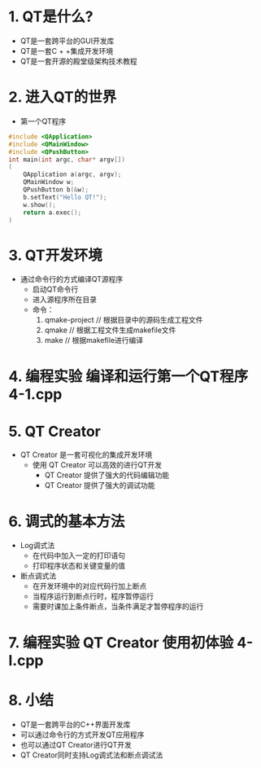 # 1. QT是什么?
- QT是一套跨平台的GUI开发库
- QT是一套C + +集成开发环境
- QT是一套开源的殿堂级架构技术教程

# 2. 进入QT的世界
- 第一个QT程序

```c
#include <QApplication>
#include <QMainWindow>
#include <QPushButton>
int main(int argc, char* argv[])
(
    QApplication a(argc, argv);
    QMainWindow w;
    QPushButton b(&w);
    b.setText("Hello QT!");
    w.show();
    return a.exec();
)
```

# 3. QT开发环境
- 通过命令行的方式编译QT源程序
    - 启动QT命令行
    - 进入源程序所在目录
    - 命令：
        1. qmake-project // 根据目录中的源码生成工程文件
        2. qmake // 根据工程文件生成makefile文件
        3. make // 根据makefile进行编译

# 4. 编程实验 编译和运行第一个QT程序 4-1.cpp

# 5. QT Creator
- QT Creator 是一套可视化的集成开发环境
    - 使用 QT Creator 可以高效的进行QT开发
        - QT Creator 提供了强大的代码编辑功能
        - QT Creator 提供了强大的调试功能

# 6. 调式的基本方法
- Log调式法
    - 在代码中加入一定的打印语句
    - 打印程序状态和关键变量的值
- 断点调式法
    - 在开发环境中的对应代码行加上断点
    - 当程序运行到断点行时，程序暂停运行
    - 需要时课加上条件断点，当条件满足才暂停程序的运行

# 7. 编程实验 QT Creator 使用初体验 4-l.cpp

# 8. 小结
- QT是一套跨平台的C++界面开发库
- 可以通过命令行的方式开发QT应用程序
- 也可以通过QT Creator进行QT开发
- QT Creator同时支持Log调式法和断点调试法
